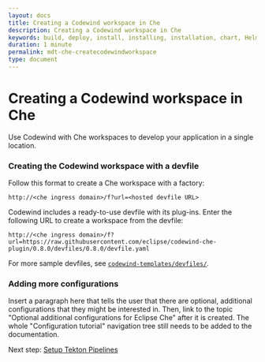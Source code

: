 ```yaml
---
layout: docs
title: Creating a Codewind workspace in Che
description: Creating a Codewind workspace in Che
keywords: build, deploy, install, installing, installation, chart, Helm, develop, cloud, public cloud, services, command line, cli, command, start, stop, update, open, delete, options, operation, devops, OpenShift, OKD
duration: 1 minute
permalink: mdt-che-createcodewindworkspace
type: document
---
```


# Creating a Codewind workspace in Che
Use Codewind with Che workspaces to develop your application in a single location.

### Creating the Codewind workspace with a devfile
Follow this format to create a Che workspace with a factory:
```
http://<che ingress domain>/f?url=<hosted devfile URL>
```

Codewind includes a ready-to-use devfile with its plug-ins. Enter the following URL to create a workspace from the devfile:
```
http://<che ingress domain>/f?url=https://raw.githubusercontent.com/eclipse/codewind-che-plugin/0.8.0/devfiles/0.8.0/devfile.yaml
```

For more sample devfiles, see [`codewind-templates/devfiles/`](https://github.com/kabanero-io/codewind-templates/tree/master/devfiles).

### Adding more configurations
Insert a paragraph here that tells the user that there are optional, additional configurations that they might be interested in. Then, link to the topic "Optional additional configurations for Eclipse Che" after it is created. The whole "Configuration tutorial" navigation tree still needs to be added to the documentation.

Next step: [Setup Tekton Pipelines](mdt-che-tektonpipelines.html)


